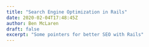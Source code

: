 ```yaml
---
title: "Search Engine Optimization in Rails"
date: 2020-02-04T17:48:45Z
author: Ben McLaren
draft: false
excerpt: "Some pointers for better SEO with Rails"
---
```

